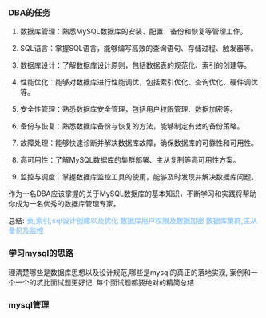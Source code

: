 
### DBA的任务
1. 数据库管理：熟悉MySQL数据库的安装、配置、备份和恢复等管理工作。

2. SQL语言：掌握SQL语言，能够编写高效的查询语句、存储过程、触发器等。

3. 数据库设计：了解数据库设计原则，包括数据表的规范化、索引的创建等。

4. 性能优化：能够对数据库进行性能调优，包括索引优化、查询优化、硬件调优等。

5. 安全性管理：熟悉数据库安全管理，包括用户权限管理、数据加密等。

6. 备份与恢复：熟悉数据库备份与恢复的方法，能够制定有效的备份策略。

7. 故障处理：能够快速诊断并解决数据库故障，确保数据库的可靠性和可用性。

8. 高可用性：了解MySQL数据库的集群部署、主从复制等高可用性方案。

9. 监控与调度：掌握数据库监控工具的使用，能够及时发现并解决数据库问题。

作为一名DBA应该掌握的关于MySQL数据库的基本知识，不断学习和实践将帮助你成为一名优秀的数据库管理专家。

总结: 
<font color=#99CCFF style=" font-weight:bold;">表,索引,sql设计创建以及优化</font>
<font color=#99CCFF style=" font-weight:bold;">数据库用户权限及数据加密</font>
<font color=#99CCFF style=" font-weight:bold;">数据库集群,主从备份及监控</font>

### 学习mysql的思路
理清楚哪些是数据库思想以及设计规范,哪些是mysql的真正的落地实现,
案例和一个一个的坑比面试题更好记,
每个面试题都要绝对的精简总结

### mysql管理
